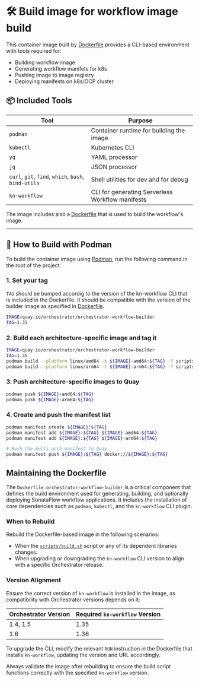 # 🛠️ Build image for workflow image build

This container image built by [Dockerfile](Dockerfile.orchestrator-workflow-builder) provides a CLI-based environment with tools required for:
* Building workflow image
* Generating workflow manifets for k8s
* Pushing image to image registry
* Deploying manifests on k8s/OCP cluster 

## 📦 Included Tools

| Tool            | Purpose                                          |
|-----------------|--------------------------------------------------|
| `podman`        | Container runtime for building the image         |
| `kubectl`       | Kubernetes CLI                                   |
| `yq`            | YAML processor                                   |
| `jq`            | JSON processor                                   |
| `curl`, `git`, `find`, `which`, `bash`, `bind-utils` | Shell utilities for dev and for debug |
| `kn-workflow`   | CLI for generating Serverless Workflow manifests |

The image includes also a [Dockerfile](../docker/osl.Dockerfile) that is used to build the workflow's image.

---

## 🚀 How to Build with Podman

To build the container image using [Podman](https://podman.io/), run the following command in the root of the project:

### 1. Set your tag
`TAG` should be bumped accordig to the version of the kn-workflow CLI that is included in the Dockerfile.
It should be compatible with the version of the builder image as specified in [Dockerfile](../docker/osl.Dockerfile).

```bash
IMAGE=quay.io/orchestrator/orchestrator-workflow-builder
TAG=1.35
```

### 2. Build each architecture-specific image and tag it
```bash
IMAGE=quay.io/orchestrator/orchestrator-workflow-builder
TAG=1.35
podman build --platform linux/amd64 -t ${IMAGE}-amd64:${TAG} -f scripts/Dockerfile.orchestrator-workflow-builder .
podman build --platform linux/arm64 -t ${IMAGE}-arm64:${TAG} -f scripts/Dockerfile.orchestrator-workflow-builder .
```

### 3. Push architecture-specific images to Quay
```bash
podman push ${IMAGE}-amd64:${TAG}
podman push ${IMAGE}-arm64:${TAG}
```

### 4. Create and push the manifest list
```bash
podman manifest create ${IMAGE}:${TAG}
podman manifest add ${IMAGE}:${TAG} ${IMAGE}-amd64:${TAG}
podman manifest add ${IMAGE}:${TAG} ${IMAGE}-arm64:${TAG}

# Push the multi-arch manifest to Quay
podman manifest push ${IMAGE}:${TAG} docker://${IMAGE}:${TAG}
```

## Maintaining the Dockerfile

The `Dockerfile.orchestrator-workflow-builder` is a critical component that defines the build environment used for generating, building, and optionally deploying SonataFlow workflow applications. It includes the installation of core dependencies such as `podman`, `kubectl`, and the `kn-workflow` CLI plugin.

### When to Rebuild

Rebuild the Dockerfile-based image in the following scenarios:
- When the [`scripts/build.sh`](scripts/build.sh) script or any of its dependent libraries changes.
- When upgrading or downgrading the `kn-workflow` CLI version to align with a specific Orchestrator release.

### Version Alignment

Ensure the correct version of `kn-workflow` is installed in the image, as compatibility with Orchestrator versions depends on it:

| Orchestrator Version | Required `kn-workflow` Version |
|----------------------|-------------------------------|
| 1.4, 1.5             | 1.35                          |
| 1.6                  | 1.36                          |

To upgrade the CLI, modify the relevant `RUN` instruction in the Dockerfile that installs `kn-workflow`, updating the version and URL accordingly.

Always validate the image after rebuilding to ensure the build script functions correctly with the specified `kn-workflow` version.
